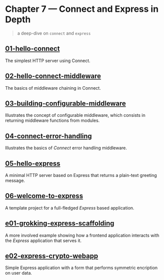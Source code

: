 # Chapter 7 &mdash; Connect and Express in Depth
> a deep-dive on `connect` and `express`

## [01-hello-connect](./01-hello-connect/)
The simplest HTTP server using Connect.

## [02-hello-connect-middleware](./02-hello-connect-middleware/)
The basics of middleware chaining in Connect.

## [03-building-configurable-middleware](./03-building-configurable-middleware/)
Illustrates the concept of configurable middleware, which consists in returning middleware functions from modules.

## [04-connect-error-handling](./04-connect-error-handling/)
Illustrates the basics of *Connect* error handling middleware.

## [05-hello-express](./05-hello-express/)
A minimal HTTP server based on Express that returns a plain-text greeting message.

## [06-welcome-to-express](./06-welcome-to-express/)
A template project for a full-fledged *Express* based application.

## [e01-grokking-express-scaffolding](./e01-grokking-express-scaffolding/)
A more involved example showing how a frontend application interacts with the *Express* application that serves it.

## [e02-express-crypto-webapp](./e02-express-crypto-webapp/)
Simple Express application with a form that performs symmetric encription on user data.

